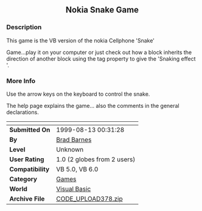﻿<div align="center">

## Nokia Snake Game


</div>

### Description

This game is the VB version of the nokia Cellphone 'Snake'

Game...play it on your computer or just check out how a block inherits the direction of another block using the tag property to give the 'Snaking effect '.
 
### More Info
 
Use the arrow keys on the keyboard to control the snake.

The help page explains the game... also the comments in the general declarations.


<span>             |<span>
---                |---
**Submitted On**   |1999-08-13 00:31:28
**By**             |[Brad Barnes](https://github.com/Planet-Source-Code/PSCIndex/blob/master/ByAuthor/brad-barnes.md)
**Level**          |Unknown
**User Rating**    |1.0 (2 globes from 2 users)
**Compatibility**  |VB 5\.0, VB 6\.0
**Category**       |[Games](https://github.com/Planet-Source-Code/PSCIndex/blob/master/ByCategory/games__1-38.md)
**World**          |[Visual Basic](https://github.com/Planet-Source-Code/PSCIndex/blob/master/ByWorld/visual-basic.md)
**Archive File**   |[CODE\_UPLOAD378\.zip](https://github.com/Planet-Source-Code/brad-barnes-nokia-snake-game__1-2926/archive/master.zip)








